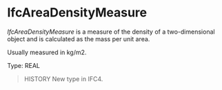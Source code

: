 # IfcAreaDensityMeasure

_IfcAreaDensityMeasure_ is a measure of the density of a two-dimensional object and is calculated as the mass per unit area.
<!-- end of short definition -->


Usually measured in kg/m2.

Type: REAL

> HISTORY New type in IFC4.
